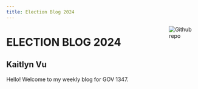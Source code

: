 ```yaml
---
title: Election Blog 2024
---
```


[<img src="https://simpleicons.org/icons/github.svg" style="max-width:15%;min-width:40px;float:right;" alt="Github repo" />](https://github.com/yihui/hugo-xmin)

# ELECTION BLOG 2024

## Kaitlyn Vu

Hello! Welcome to my weekly blog for GOV 1347.

